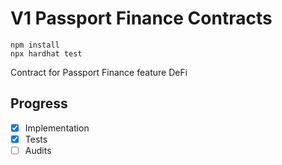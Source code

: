 # V1 Passport Finance Contracts

```
npm install
npx hardhat test
```

Contract for Passport Finance feature DeFi


## Progress
- [x] Implementation
- [x] Tests
- [ ] Audits
